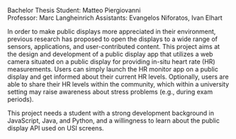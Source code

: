 Bachelor Thesis
Student: Matteo Piergiovanni	
Professor: Marc Langheinrich
Assistants: Evangelos Niforatos, Ivan Elhart


In order to make public displays more appreciated in their environment, previous research has proposed to open the displays to a wide range of sensors, applications, and user-contributed content. This project aims at the design and development of a public display app that utilizes a web camera situated on a public display for providing in-situ heart rate (HR) measurements. Users can simply launch the HR monitor app on a public display and get informed about their current HR levels. Optionally, users are able to share their HR levels within the community, which within a university setting may raise awareness about stress problems (e.g., during exam periods). 

This project needs a student with a strong development background in JavaScript, Java, and Python, and a willingness to learn about the public display API used on USI screens.
